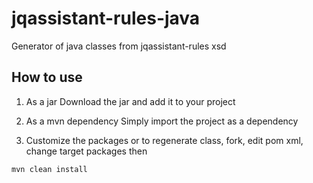 # jqassistant-rules-java
Generator of java classes from jqassistant-rules xsd

## How to use

1) As a jar
Download the jar and add it to your project

2) As a mvn dependency
Simply import the project as a dependency

3) Customize the packages
or to regenerate class, fork, edit pom xml, change target packages then

`` mvn clean install ``
